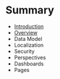 # Summary

* [Introduction](README.md)
* [Overview](chapter1.md)
* Data Model
* Localization
* Security
* Perspectives
* Dashboards
* Pages

